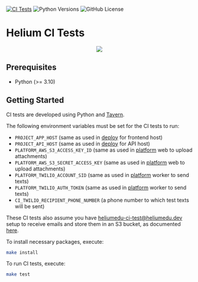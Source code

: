 [![CI Tests](https://github.com/HeliumEdu/ci-tests/actions/workflows/ci.yml/badge.svg)](https://github.com/HeliumEdu/ci-tests/actions/workflows/ci.yml)
![Python Versions](https://img.shields.io/badge/python-%203.10%20|%203.11%20-blue)
![GitHub License](https://img.shields.io/github/license/heliumedu/ci-tests)

# Helium CI Tests

<p align="center"><img src="https://www.heliumedu.com/assets/img/logo_full_blue.png" /></p>

## Prerequisites

- Python (>= 3.10)

## Getting Started
CI tests are developed using Python and [Tavern](https://taverntesting.github.io/).

The following environment variables must be set for the CI tests to run:

- `PROJECT_APP_HOST` (same as used in [deploy](https://github.com/HeliumEdu/deploy) for frontend host)
- `PROJECT_API_HOST` (same as used in [deploy](https://github.com/HeliumEdu/deploy) for API host)
- `PLATFORM_AWS_S3_ACCESS_KEY_ID` (same as used in [platform](https://github.com/HeliumEdu/platform) web to upload attachments)
- `PLATFORM_AWS_S3_SECRET_ACCESS_KEY` (same as used in [platform](https://github.com/HeliumEdu/platform) web to upload attachments)
- `PLATFORM_TWILIO_ACCOUNT_SID` (same as used in [platform](https://github.com/HeliumEdu/platform) worker to send texts)
- `PLATFORM_TWILIO_AUTH_TOKEN` (same as used in [platform](https://github.com/HeliumEdu/platform) worker to send texts)
- `CI_TWILIO_RECIPIENT_PHONE_NUMBER` (a phone number to which test texts will be sent)

These CI tests also assume you have heliumedu-ci-test@heliumedu.dev setup to receive emails and store them in an S3
bucket, as documented [here](https://docs.aws.amazon.com/ses/latest/DeveloperGuide/receiving-email-getting-started.html).

To install necessary packages, execute:

```sh
make install
```

To run CI tests, execute:

```sh
make test
```
